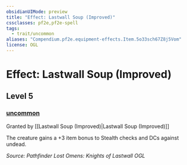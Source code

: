 ```yaml
---
obsidianUIMode: preview
title: "Effect: Lastwall Soup (Improved)"
cssclasses: pf2e,pf2e-spell
tags:
  - trait/uncommon
aliases: "Compendium.pf2e.equipment-effects.Item.5o33sch67Z8j5Vom"
license: OGL
---
```

# Effect: Lastwall Soup (Improved)
## Level 5
### [uncommon](uncommon "Uncommon Rarity Trait")






Granted by [[Lastwall Soup (Improved)|Lastwall Soup (Improved)]]

The creature gains a +3 item bonus to Stealth checks and DCs against undead.

*Source: Pathfinder Lost Omens: Knights of Lastwall*
*OGL*